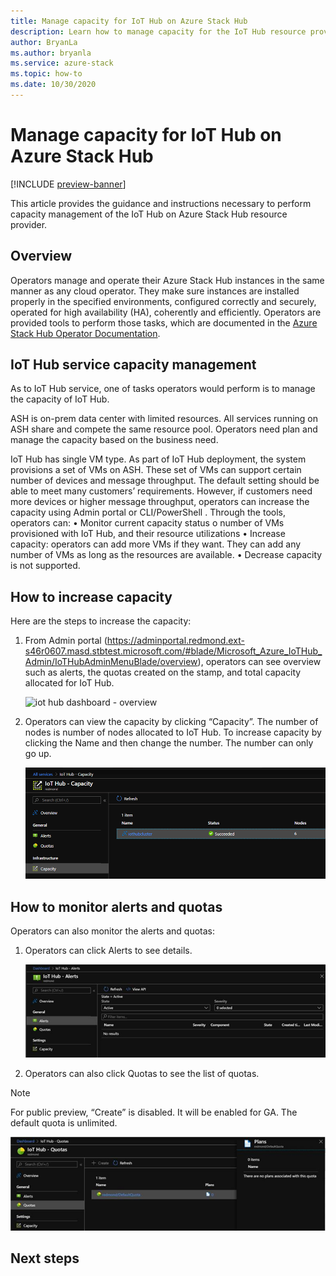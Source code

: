 ```yaml
---
title: Manage capacity for IoT Hub on Azure Stack Hub
description: Learn how to manage capacity for the IoT Hub resource provider on Azure Stack Hub.
author: BryanLa
ms.author: bryanla
ms.service: azure-stack
ms.topic: how-to
ms.date: 10/30/2020 
---
```

# Manage capacity for IoT Hub on Azure Stack Hub

[!INCLUDE [preview-banner](../includes/iot-hub-preview.md)]

This article provides the guidance and instructions necessary to perform capacity management of the IoT Hub on Azure Stack Hub resource provider.

## Overview

Operators manage and operate their Azure Stack Hub instances in the same manner as any cloud operator. They make sure instances are installed properly in the specified environments, configured correctly and securely, operated for high availability (HA), coherently and efficiently. Operators are provided tools to perform those tasks, which are documented in the [Azure Stack Hub Operator Documentation](./operator). 

## IoT Hub service capacity management

As to IoT Hub service, one of tasks operators would perform is to manage the capacity of IoT Hub.

ASH is on-prem data center with limited resources. All services running on ASH share and compete the same resource pool. Operators need plan and manage the capacity based on the business need.

IoT Hub has single VM type. As part of IoT Hub deployment, the system provisions a set of VMs on ASH. These set of VMs can support certain number of devices and message throughput. The default setting should be able to meet many customers’ requirements. However, if customers need more devices or higher message throughput, operators can increase the capacity using Admin portal or CLI/PowerShell . Through the tools, operators can:
•	Monitor current capacity status
o	number of VMs provisioned with IoT Hub, and their resource utilizations
•	Increase capacity: operators can add more VMs if they want. They can add any number of VMs as long as the resources are available. 
•	Decrease capacity is not supported. 

## How to increase capacity

Here are the steps to increase the capacity:

1. From Admin portal (https://adminportal.redmond.ext-s46r0607.masd.stbtest.microsoft.com/#blade/Microsoft_Azure_IoTHub_Admin/IoTHubAdminMenuBlade/overview), operators can see overview such as alerts, the quotas created on the stamp, and total capacity allocated for IoT Hub. 

   ![iot hub dashboard - overview](media\iot-hub-rp-capacity-management\dashboard-rp-iot-hub-overview.png)

2. Operators can view the capacity by clicking “Capacity”. The number of nodes is number of nodes allocated to IoT Hub. To increase capacity by clicking the Name and then change the number. The number can only go up.

   ![iot hub dashboard - capacity](media\iot-hub-rp-capacity-management\dashboard-rp-iot-hub-capacity.png)

## How to monitor alerts and quotas

Operators can also monitor the alerts and quotas:

1. Operators can click Alerts to see details. 
 
   ![iot hub dashboard - alerts](media\iot-hub-rp-capacity-management\dashboard-rp-iot-hub-alerts.png)

2.	Operators can also click Quotas to see the list of quotas. 

> [!NOTE]
> For public preview, “Create” is disabled. It will be enabled for GA. The default quota is unlimited. 
 
   ![iot hub dashboard - quotas](media\iot-hub-rp-capacity-management\dashboard-rp-iot-hub-quotas.png)


## Next steps

